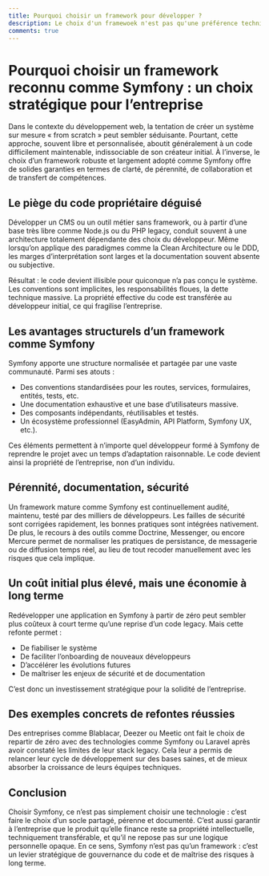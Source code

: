 ```yaml
---
title: Pourquoi choisir un framework pour développer ?
description: Le choix d'un framewoek n'est pas qu'une préférence technique - c'est une décision stratégique pour la gouvernance du code et la pérennité de l'entreprise - Simon Chabrier.
comments: true
---
```


# Pourquoi choisir un framework reconnu comme Symfony : un choix stratégique pour l’entreprise

Dans le contexte du développement web, la tentation de créer un système sur mesure « from scratch » peut sembler séduisante. Pourtant, cette approche, souvent libre et personnalisée, aboutit généralement à un code difficilement maintenable, indissociable de son créateur initial. À l’inverse, le choix d’un framework robuste et largement adopté comme Symfony offre de solides garanties en termes de clarté, de pérennité, de collaboration et de transfert de compétences.

## Le piège du code propriétaire déguisé

Développer un CMS ou un outil métier sans framework, ou à partir d’une base très libre comme Node.js ou du PHP legacy, conduit souvent à une architecture totalement dépendante des choix du développeur. Même lorsqu’on applique des paradigmes comme la Clean Architecture ou le DDD, les marges d’interprétation sont larges et la documentation souvent absente ou subjective.

Résultat : le code devient illisible pour quiconque n’a pas conçu le système. Les conventions sont implicites, les responsabilités floues, la dette technique massive. La propriété effective du code est transférée au développeur initial, ce qui fragilise l’entreprise.

## Les avantages structurels d’un framework comme Symfony

Symfony apporte une structure normalisée et partagée par une vaste communauté. Parmi ses atouts :

- Des conventions standardisées pour les routes, services, formulaires, entités, tests, etc.
- Une documentation exhaustive et une base d’utilisateurs massive.
- Des composants indépendants, réutilisables et testés.
- Un écosystème professionnel (EasyAdmin, API Platform, Symfony UX, etc.).

Ces éléments permettent à n’importe quel développeur formé à Symfony de reprendre le projet avec un temps d’adaptation raisonnable. Le code devient ainsi la propriété de l’entreprise, non d’un individu.

## Pérennité, documentation, sécurité

Un framework mature comme Symfony est continuellement audité, maintenu, testé par des milliers de développeurs. Les failles de sécurité sont corrigées rapidement, les bonnes pratiques sont intégrées nativement. De plus, le recours à des outils comme Doctrine, Messenger, ou encore Mercure permet de normaliser les pratiques de persistance, de messagerie ou de diffusion temps réel, au lieu de tout recoder manuellement avec les risques que cela implique.

## Un coût initial plus élevé, mais une économie à long terme

Redévelopper une application en Symfony à partir de zéro peut sembler plus coûteux à court terme qu’une reprise d’un code legacy. Mais cette refonte permet :

- De fiabiliser le système
- De faciliter l’onboarding de nouveaux développeurs
- D’accélérer les évolutions futures
- De maîtriser les enjeux de sécurité et de documentation

C’est donc un investissement stratégique pour la solidité de l’entreprise.

## Des exemples concrets de refontes réussies

Des entreprises comme Blablacar, Deezer ou Meetic ont fait le choix de repartir de zéro avec des technologies comme Symfony ou Laravel après avoir constaté les limites de leur stack legacy. Cela leur a permis de relancer leur cycle de développement sur des bases saines, et de mieux absorber la croissance de leurs équipes techniques.

## Conclusion

Choisir Symfony, ce n’est pas simplement choisir une technologie : c’est faire le choix d’un socle partagé, pérenne et documenté. C’est aussi garantir à l’entreprise que le produit qu’elle finance reste sa propriété intellectuelle, techniquement transférable, et qu’il ne repose pas sur une logique personnelle opaque. En ce sens, Symfony n’est pas qu’un framework : c’est un levier stratégique de gouvernance du code et de maîtrise des risques à long terme.
